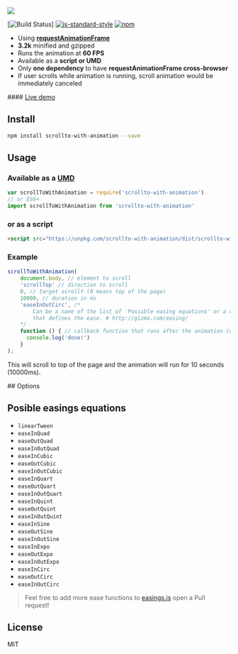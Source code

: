 ![](docs/Logo.png)

[![Build Status](https://travis-ci.org/davesnx/scrollto-with-animation.svg?branch=master)] [![js-standard-style](https://img.shields.io/badge/code%20style-standard-brightgreen.svg)](http://standardjs.com/) [![npm](https://img.shields.io/npm/dm/localeval.svg)](https://www.npmjs.com/package/scrollto-with-animation)

- Using [**requestAnimationFrame**](https://dev.opera.com/articles/better-performance-with-requestanimationframe/)
- **3.2k** minified and gzipped
- Runs the animation at **60 FPS**
- Available as a **script or UMD**
- Only **one dependency** to have **requestAnimationFrame cross-browser**
- If user scrolls while animation is running, scroll animation would be immediately canceled

#### [Live demo](http://scrollto-with-animation.surge.sh/)

## Install

```bash
npm install scrollto-with-animation --save
```

## Usage

### Available as a [UMD](https://github.com/umdjs/umd)

```javascript
var scrollToWithAnimation = require('scrollto-with-animation')
// or ES6+
import scrollToWithAnimation from 'scrollto-with-animation'
```

### or as a script

```html
<script src="https://unpkg.com/scrollto-with-animation/dist/scrollto-with-animation.min.js"></script>
```

### Example

```javascript
scrollToWithAnimation(
    document.body, // element to scroll
    'scrollTop' // direction to scroll
    0, // target scrollY (0 means top of the page)
    10000, // duration in ms
    'easeInOutCirc', /*
        Can be a name of the list of 'Possible easing equations' or a callback
        that defines the ease. # http://gizma.com/easing/
    */
    function () { // callback function that runs after the animation (optional)
      console.log('done!')
    }
);
```

This will scroll to top of the page and the animation will run for 10 seconds (10000ms).


## Options

## Posible easings equations

- `linearTween`
- `easeInQuad`
- `easeOutQuad`
- `easeInOutQuad`
- `easeInCubic`
- `easeOutCubic`
- `easeInOutCubic`
- `easeInQuart`
- `easeOutQuart`
- `easeInOutQuart`
- `easeInQuint`
- `easeOutQuint`
- `easeInOutQuint`
- `easeInSine`
- `easeOutSine`
- `easeInOutSine`
- `easeInExpo`
- `easeOutExpo`
- `easeInOutExpo`
- `easeInCirc`
- `easeOutCirc`
- `easeInOutCirc`

> Feel free to add more ease functions to [easings.js](https://github.com/davesnx/scrollToWithAnimation/blob/master/easings.js) open a Pull request!

## License

MIT
